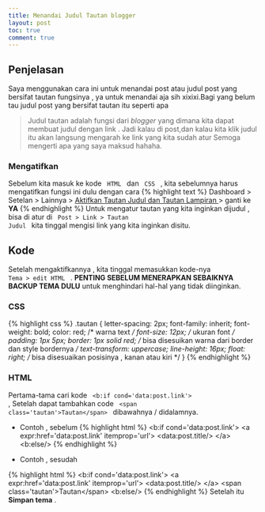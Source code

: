 ```yaml
---
title: Menandai Judul Tautan blogger
layout: post
toc: true
comment: true
---
```


## Penjelasan
Saya menggunakan cara ini untuk menandai post atau judul post yang bersifat tautan fungsinya , ya untuk menandai aja sih xixixi.Bagi yang belum tau judul post yang bersifat tautan itu seperti apa
> Judul tautan adalah fungsi dari <em> blogger </em> yang dimana kita dapat membuat judul dengan link . Jadi kalau di post,dan kalau kita klik judul itu akan langsung mengarah ke link yang kita sudah atur
Semoga mengerti apa yang saya maksud hahaha.

### Mengatifkan
Sebelum kita masuk ke kode <code> HTML </code> dan <code> CSS </code> , kita sebelumnya harus mengatifkan fungsi ini dulu dengan cara
{% highlight text %}
Dashboard > Setelan > Lainnya > <ins> Aktifkan Tautan Judul dan Tautan Lampiran </ins> > ganti ke **YA**
{% endhighlight %}
Untuk mengatur tautan yang kita inginkan dijudul , bisa di atur di <code> Post > Link > Tautan Judul </code> kita tinggal mengisi link yang kita inginkan disitu.

## Kode
Setelah mengaktifkannya , kita tinggal memasukkan kode-nya <code> Tema > edit HTML </code> . **PENTING SEBELUM MENERAPKAN SEBAIKNYA BACKUP TEMA DULU** untuk menghindari hal-hal yang tidak diinginkan.
### CSS

{% highlight css %}
.tautan {
letter-spacing: 2px;
font-family: inherit;
font-weight: bold;
color: red; /* warna text */
font-size: 12px; /* ukuran font */
padding: 1px 5px;
border: 1px solid red; /* bisa disesuikan warna dari border dan style bordernya */
text-transform: uppercase;
line-height: 16px;
float: right; /* bisa disesuaikan posisinya , kanan atau kiri */
}
{% endhighlight %}

### HTML 
Pertama-tama cari kode <code> &lt;b:if cond=&apos;data:post.link&apos;&gt; </code> , Setelah dapat tambahkan code <code> &lt;span class=&apos;tautan&apos;&gt;Tautan&lt;/span&gt; </code> dibawahnya / didalamnya.
* Contoh , sebelum
{% highlight html %}
   &lt;b:if cond=&apos;data:post.link&apos;&gt;
      &lt;a expr:href=&apos;data:post.link&apos; itemprop=&apos;url&apos;&gt;
         &lt;data:post.title/&gt;
      &lt;/a&gt;
&lt;b:else/&gt;
{% endhighlight %}

* Contoh , sesudah

{% highlight html %}
&lt;b:if cond=&apos;data:post.link&apos;&gt;
      &lt;a expr:href=&apos;data:post.link&apos; itemprop=&apos;url&apos;&gt;
         &lt;data:post.title/&gt;
      &lt;/a&gt;
  &lt;span class=&apos;tautan&apos;&gt;Tautan&lt;/span&gt;
&lt;b:else/&gt;
{% endhighlight %}
Setelah itu **Simpan tema** . 


